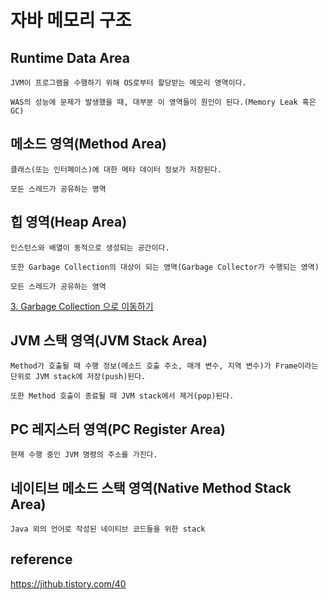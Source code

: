 # 자바 메모리 구조

## Runtime Data Area
```
JVM이 프로그램을 수행하기 위해 OS로부터 할당받는 메모리 영역이다.

WAS의 성능에 문제가 발생했을 때, 대부분 이 영역들이 원인이 된다.(Memory Leak 혹은 GC)
```

## 메소드 영역(Method Area)
```
클래스(또는 인터페이스)에 대한 메타 데이터 정보가 저장된다.

모든 스레드가 공유하는 영역
```
## 힙 영역(Heap Area)
```
인스턴스와 배열이 동적으로 생성되는 공간이다.

또한 Garbage Collection의 대상이 되는 영역(Garbage Collector가 수행되는 영역)

모든 스레드가 공유하는 영역
```
[3. Garbage Collection 으로 이동하기](https://github.com/changjinpark/TIL/blob/main/java/3.%20Garbage%20Collection.md)

## JVM 스택 영역(JVM Stack Area)
```
Method가 호출될 때 수행 정보(메소드 호출 주소, 매개 변수, 지역 변수)가 Frame이라는 단위로 JVM stack에 저장(push)된다.

또한 Method 호출이 종료될 때 JVM stack에서 제거(pop)된다.
```
## PC 레지스터 영역(PC Register Area)
```
현재 수행 중인 JVM 명령의 주소를 가진다.
```
## 네이티브 메소드 스택 영역(Native Method Stack Area)
```
Java 외의 언어로 작성된 네이티브 코드들을 위한 stack 
```

## reference
https://jithub.tistory.com/40